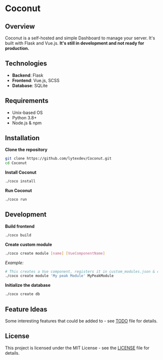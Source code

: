 # Coconut

## Overview
Coconut is a self-hosted and simple Dashboard to manage your server. It's built with Flask and Vue.js.
**It's still in development and not ready for production.**

## Technologies
- **Backend**: Flask
- **Frontend**: Vue.js, SCSS
- **Database**: SQLite

## Requirements
- Unix-based OS
- Python 3.8+
- Node.js & npm

## Installation

**Clone the repository**
```bash
git clone https://github.com/lytexdev/Coconut.git
cd Coconut
```

**Install Coconut**
```bash
./coco install
```

**Run Coconut**
```bash
./coco run
```

## Development

**Build frontend**
```bash
./coco build
```

**Create custom module**
```bash
./coco create module [name] [VueComponentName]
```
*Example:*
```bash
# This creates a Vue component, registers it in custom_modules.json & creates an API endpoint for it.
./coco create module 'My peak Module' MyPeakModule
```

**Initialize the database**
```bash
./coco create db
```

## Feature Ideas
Some interesting features that could be added to - see [TODO](TODO.md) file for details.

## License
This project is licensed under the MIT License - see the [LICENSE](LICENSE) file for details.
